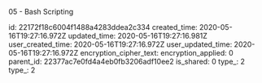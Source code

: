 05 - Bash Scripting

id: 22172f18c6004f1488a4283ddea2c334
created_time: 2020-05-16T19:27:16.972Z
updated_time: 2020-05-16T19:27:16.981Z
user_created_time: 2020-05-16T19:27:16.972Z
user_updated_time: 2020-05-16T19:27:16.972Z
encryption_cipher_text: 
encryption_applied: 0
parent_id: 22377ac7e0fd4a4eb0fb3206adf10ee2
is_shared: 0
type_: 2
type_: 2